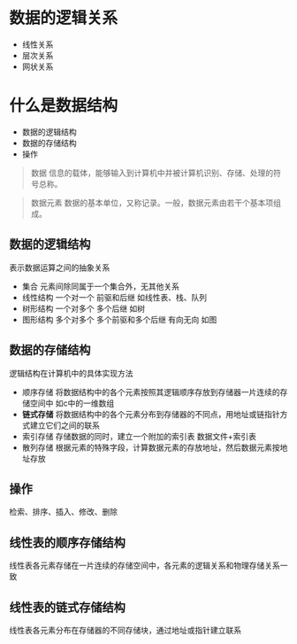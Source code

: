 # 数据的逻辑关系
- 线性关系
- 层次关系
- 网状关系

# 什么是数据结构
<!-- 计算机圣经 -->
<!-- 计算机程序设计的艺术 -->
- 数据的逻辑结构
- 数据的存储结构
- 操作

> 数据
信息的载体，能够输入到计算机中并被计算机识别、存储、处理的符号总称。

> 数据元素
数据的基本单位，又称记录。一般，数据元素由若干个基本项组成。

## 数据的逻辑结构
表示数据运算之间的抽象关系
- 集合 元素间除同属于一个集合外，无其他关系
- 线性结构 一个对一个 前驱和后继 如线性表、栈、队列
- 树形结构 一个对多个 多个后继 如树
- 图形结构 多个对多个 多个前驱和多个后继 有向无向 如图

## 数据的存储结构
逻辑结构在计算机中的具体实现方法
- 顺序存储 将数据结构中的各个元素按照其逻辑顺序存放到存储器一片连续的存储空间中 如c中的一维数组
- **链式存储**  将数据结构中的各个元素分布到存储器的不同点，用地址或链指针方式建立它们之间的联系
- 索引存储 存储数据的同时，建立一个附加的索引表  数据文件+索引表
- 散列存储 根据元素的特殊字段，计算数据元素的存放地址，然后数据元素按地址存放

## 操作
检索、排序、插入、修改、删除

## 线性表的顺序存储结构
线性表各元素存储在一片连续的存储空间中，各元素的逻辑关系和物理存储关系一致

## 线性表的链式存储结构
线性表各元素分布在存储器的不同存储块，通过地址或指针建立联系